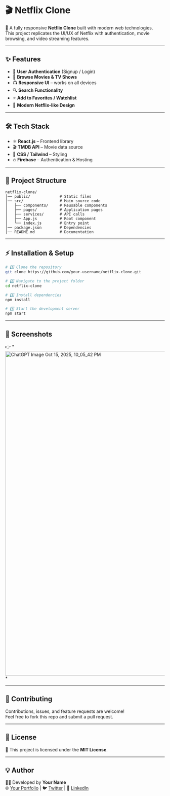 # 🎬 Netflix Clone

🚀 A fully responsive **Netflix Clone** built with modern web technologies.  
This project replicates the UI/UX of Netflix with authentication, movie browsing, and video streaming features.  

---

## ✨ Features
- 🔑 **User Authentication** (Signup / Login)
- 🎥 **Browse Movies & TV Shows**
- 📺 **Responsive UI** – works on all devices
- 🔍 **Search Functionality**
- ⭐ **Add to Favorites / Watchlist**
- 🎨 **Modern Netflix-like Design**

---

## 🛠️ Tech Stack
- ⚛️ **React.js** – Frontend library  
- 🎬 **TMDB API** – Movie data source  
- 🎨 **CSS / Tailwind** – Styling  
- 🔥 **Firebase** – Authentication & Hosting  

---

## 📂 Project Structure
```
netflix-clone/
│── public/             # Static files
│── src/                # Main source code
│   ├── components/     # Reusable components
│   ├── pages/          # Application pages
│   ├── services/       # API calls
│   ├── App.js          # Root component
│   └── index.js        # Entry point
│── package.json        # Dependencies
│── README.md           # Documentation
```

---

## ⚡ Installation & Setup
```bash
# 1️⃣ Clone the repository
git clone https://github.com/your-username/netflix-clone.git

# 2️⃣ Navigate to the project folder
cd netflix-clone

# 3️⃣ Install dependencies
npm install

# 4️⃣ Start the development server
npm start
```

---

## 📸 Screenshots
👉 *<img width="1536" height="1024" alt="ChatGPT Image Oct 15, 2025, 10_05_42 PM" src="https://github.com/user-attachments/assets/19622f7b-1190-4be9-b47f-b1bd33bdafb5" />
*

---

## 🤝 Contributing
Contributions, issues, and feature requests are welcome!  
Feel free to fork this repo and submit a pull request.  

---

## 📜 License
📝 This project is licensed under the **MIT License**.  

---

## 💡 Author
👨‍💻 Developed by **Your Name**  
🌐 [Your Portfolio](#) | 🐦 [Twitter](#) | 💼 [LinkedIn](#)
